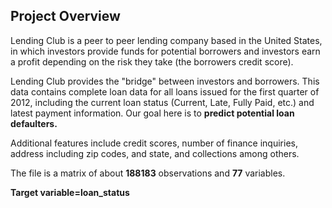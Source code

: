 ## Project Overview
Lending Club is a peer to peer lending company based in the United States, in which investors provide funds for potential borrowers and investors earn a profit depending
on the risk they take (the borrowers credit score).

Lending Club provides the "bridge" between investors and borrowers. This data contains complete loan data for all loans issued for the first quarter of 2012, including 
the current loan status (Current, Late, Fully Paid, etc.) and latest payment information. Our goal here is to **predict potential loan defaulters.**

Additional features include credit scores, number of finance inquiries, address including zip codes, and state, and collections among others.

The file is a matrix of about  **188183** observations and **77** variables.

**Target variable=loan_status**
